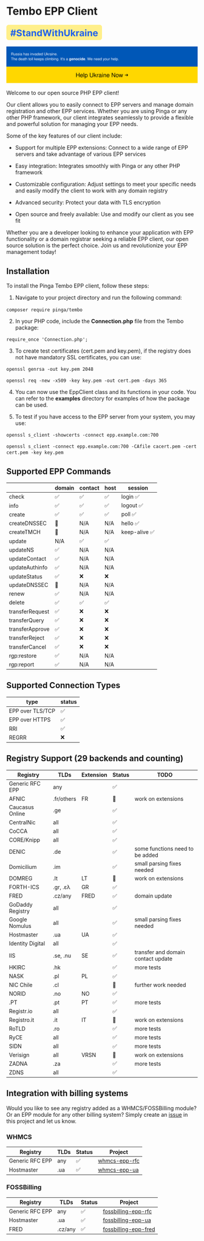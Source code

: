 # Tembo EPP Client

[![StandWithUkraine](https://raw.githubusercontent.com/vshymanskyy/StandWithUkraine/main/badges/StandWithUkraine.svg)](https://github.com/vshymanskyy/StandWithUkraine/blob/main/docs/README.md)

[![SWUbanner](https://raw.githubusercontent.com/vshymanskyy/StandWithUkraine/main/banner2-direct.svg)](https://github.com/vshymanskyy/StandWithUkraine/blob/main/docs/README.md)

Welcome to our open source PHP EPP client!

Our client allows you to easily connect to EPP servers and manage domain registration and other EPP services. Whether you are using Pinga or any other PHP framework, our client integrates seamlessly to provide a flexible and powerful solution for managing your EPP needs.

Some of the key features of our client include:

- Support for multiple EPP extensions: Connect to a wide range of EPP servers and take advantage of various EPP services

- Easy integration: Integrates smoothly with Pinga or any other PHP framework

- Customizable configuration: Adjust settings to meet your specific needs and easily modify the client to work with any domain registry

- Advanced security: Protect your data with TLS encryption

- Open source and freely available: Use and modify our client as you see fit

Whether you are a developer looking to enhance your application with EPP functionality or a domain registrar seeking a reliable EPP client, our open source solution is the perfect choice. Join us and revolutionize your EPP management today!

## Installation

To install the Pinga Tembo EPP client, follow these steps:

1. Navigate to your project directory and run the following command:

```composer require pinga/tembo```

2. In your PHP code, include the **Connection.php** file from the Tembo package:

```
require_once 'Connection.php';
```

3. To create test certificates (cert.pem and key.pem), if the registry does not have mandatory SSL certificates, you can use:

```
openssl genrsa -out key.pem 2048
```

```
openssl req -new -x509 -key key.pem -out cert.pem -days 365
```

4. You can now use the EppClient class and its functions in your code. You can refer to the **examples** directory for examples of how the package can be used.

5. To test if you have access to the EPP server from your system, you may use:

```
openssl s_client -showcerts -connect epp.example.com:700
```

```
openssl s_client -connect epp.example.com:700 -CAfile cacert.pem -cert cert.pem -key key.pem
```

## Supported EPP Commands

| | domain | contact | host | session |
|----------|----------|----------|----------|----------|
| check | ✅ | ✅ | ✅ | login ✅ |
| info | ✅ | ✅ | ✅ | logout ✅ |
| create | ✅ | ✅ | ✅ | poll ✅ |
| createDNSSEC | 🚧 | N/A | N/A | hello ✅ |
| createTMCH | 🚧 | N/A | N/A | keep-alive ✅ |
| update | N/A | ✅ | ✅ | |
| updateNS | ✅ | N/A | N/A | |
| updateContact | ✅ | N/A | N/A | |
| updateAuthinfo | ✅ | N/A | N/A | |
| updateStatus | ✅ | ❌ | ❌| |
| updateDNSSEC | 🚧 | N/A | N/A | |
| renew | ✅ | N/A | N/A | |
| delete | ✅ | ✅ | ✅ |  |
| transferRequest | ✅ | ❌ | ❌ | |
| transferQuery | ✅ | ❌ | ❌ | |
| transferApprove | ✅ | ❌ | ❌ | |
| transferReject | ✅ | ❌ | ❌ | |
| transferCancel | ✅ | ❌ | ❌ | |
| rgp:restore | ✅ | N/A | N/A | |
| rgp:report | ✅ | N/A | N/A | |

## Supported Connection Types

| type | status |
|----------|----------|
| EPP over TLS/TCP | ✅ |
| EPP over HTTPS | ✅ |
| RRI | ✅ |
| REGRR | ❌ |

## Registry Support (29 backends and counting)

| Registry | TLDs | Extension | Status | TODO |
|----------|----------|----------|----------|----------|
| Generic RFC EPP | any | | ✅ | |
| AFNIC | .fr/others | FR | 🚧 | work on extensions |
| Caucasus Online | .ge | | ✅ |  |
| CentralNic | all | | ✅ |  |
| CoCCA | all | | ✅ |  |
| CORE/Knipp | all | | ✅ |  |
| DENIC | .de | | ✅ | some functions need to be added |
| Domicilium | .im | | ✅ | small parsing fixes needed |
| DOMREG | .lt | LT | 🚧 | work on extensions |
| FORTH-ICS | .gr, .ελ | GR | ✅ | |
| FRED | .cz/any | FRED | ✅ | domain update |
| GoDaddy Registry | all | | ✅ | |
| Google Nomulus | all | | ✅ | small parsing fixes needed |
| Hostmaster | .ua | UA | ✅ | |
| Identity Digital | all | | ✅ | |
| IIS | .se, .nu | SE | ✅ | transfer and domain contact update |
| HKIRC | .hk | | ✅ | more tests |
| NASK | .pl | PL | ✅ | |
| NIC Chile | .cl | | 🚧 | further work needed |
| NORID | .no | NO | ✅ | |
| .PT | .pt | PT | ✅ | more tests |
| Registr.io | all | | ✅ | |
| Registro.it | .it | IT | 🚧 | work on extensions |
| RoTLD | .ro | | ✅ | more tests |
| RyCE | all | | ✅ | more tests |
| SIDN | all | | ✅ | more tests |
| Verisign | all | VRSN | 🚧 | work on extensions |
| ZADNA | .za |  | ✅ | more tests |
| ZDNS | all |  | ✅ | |

## Integration with billing systems

Would you like to see any registry added as a WHMCS/FOSSBilling module? Or an EPP module for any other billing system? Simply create an [issue](https://github.com/getpinga/tembo/issues) in this project and let us know.

### WHMCS

| Registry | TLDs | Status | Project |
|----------|----------|----------|----------|
| Generic RFC EPP | any | ✅ | [whmcs-epp-rfc](https://github.com/getpinga/whmcs-epp-rfc) |
| Hostmaster | .ua | ✅ | [whmcs-epp-ua](https://github.com/getpinga/whmcs-epp-ua) |

### FOSSBilling

| Registry | TLDs | Status | Project |
|----------|----------|----------|----------|
| Generic RFC EPP | any | ✅ | [fossbilling-epp-rfc](https://github.com/getpinga/fossbilling-epp-rfc) |
| Hostmaster | .ua | ✅ | [fossbilling-epp-ua](https://github.com/getpinga/fossbilling-epp-ua) |
| FRED | .cz/any | ✅ | [fossbilling-epp-fred](https://github.com/getpinga/fossbilling-epp-fred) |
